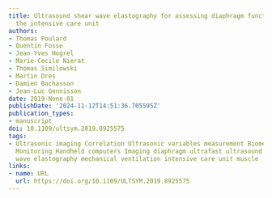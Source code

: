 ```yaml
---
title: Ultrasound shear wave elastography for assessing diaphragm function within
  the intensive care unit
authors:
- Thomas Poulard
- Quentin Fosse
- Jean-Yves Hogrel
- Marie-Cecile Nierat
- Thomas Similowski
- Martin Dres
- Damien Bachasson
- Jean-Luc Gennisson
date: 2019-None-01
publishDate: '2024-11-12T14:51:36.705595Z'
publication_types:
- manuscript
doi: 10.1109/ultsym.2019.8925575
tags:
- Ultrasonic imaging Correlation Ultrasonic variables measurement Biomedical monitoring
  Monitoring Handheld computers Imaging diaphragm ultrafast ultrasound imaging shear
  wave elastography mechanical ventilation intensive care unit muscle
links:
- name: URL
  url: https://doi.org/10.1109/ULTSYM.2019.8925575
---
```

